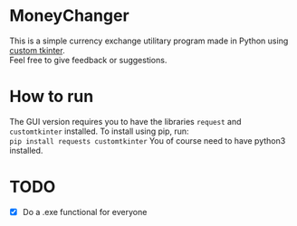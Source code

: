 # MoneyChanger
This is a simple currency exchange utilitary program made in Python using [custom tkinter](https://github.com/TomSchimansky/CustomTkinter). <br>
Feel free to give feedback or suggestions.

# How to run
The GUI version requires you to have the libraries `request` and `customtkinter` installed. To install using pip, run: <br>
`pip install requests customtkinter`
You of course need to have python3 installed.

# TODO
- [x] Do a .exe functional for everyone
